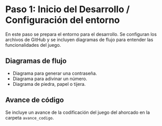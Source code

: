 # Paso 1: Inicio del Desarrollo / Configuración del entorno

En este paso se prepara el entorno para el desarrollo. Se configuran los archivos de GitHub y se incluyen diagramas de flujo para entender las funcionalidades del juego.

## Diagramas de flujo
- Diagrama para generar una contraseña.
- Diagrama para adivinar un número.
- Diagrama de piedra, papel o tijera.

## Avance de código
Se incluye un avance de la codificación del juego del ahorcado en la carpeta `avance_codigo`.
